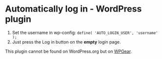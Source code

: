 # Automatically log in - WordPress plugin

1. Set the username in wp-config: `define( 'AUTO_LOGIN_USER', 'username' );`
1. Just press the Log in button on the **empty** login page.

This plugin cannot be found on WordPress.org but on [WPGear](http://wpgear.org/).
